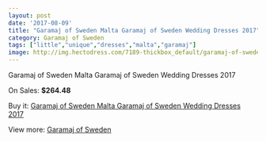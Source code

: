 ```yaml
---
layout: post
date: '2017-08-09'
title: "Garamaj of Sweden Malta Garamaj of Sweden Wedding Dresses 2017"
category: Garamaj of Sweden
tags: ["little","unique","dresses","malta","garamaj"]
image: http://img.hectodress.com/7189-thickbox_default/garamaj-of-sweden-malta-garamaj-of-sweden-wedding-dresses-2013.jpg
---
```

Garamaj of Sweden Malta Garamaj of Sweden Wedding Dresses 2017

On Sales: **$264.48**
<a href="https://www.hectodress.com/garamaj-of-sweden/3576-garamaj-of-sweden-malta-garamaj-of-sweden-wedding-dresses-2013.html"><amp-img layout="responsive" width="600" height="600" src="//img.hectodress.com/7189-thickbox_default/garamaj-of-sweden-malta-garamaj-of-sweden-wedding-dresses-2013.jpg" alt="Garamaj of Sweden Malta Garamaj of Sweden Wedding Dresses 2017 0" /></a>

Buy it: [Garamaj of Sweden Malta Garamaj of Sweden Wedding Dresses 2017](https://www.hectodress.com/garamaj-of-sweden/3576-garamaj-of-sweden-malta-garamaj-of-sweden-wedding-dresses-2013.html "Garamaj of Sweden Malta Garamaj of Sweden Wedding Dresses 2017")

View more: [Garamaj of Sweden](https://www.hectodress.com/62-garamaj-of-sweden "Garamaj of Sweden")